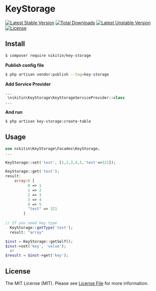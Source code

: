 # KeyStorage

[![Latest Stable Version](https://poser.pugx.org/nikitin/key-storage/v/stable)](https://packagist.org/packages/nikitin/key-storage)
[![Total Downloads](https://poser.pugx.org/nikitin/key-storage/downloads)](https://packagist.org/packages/nikitin/key-storage)
[![Latest Unstable Version](https://poser.pugx.org/nikitin/key-storage/v/unstable)](https://packagist.org/packages/nikitin/key-storage)
[![License](https://poser.pugx.org/nikitin/key-storage/license)](https://packagist.org/packages/nikitin/key-storage)



## Install

``` bash
$ composer require nikitin/key-storage
```

**Publish config file**

``` bash
$ php artisan vendor:publish --tag=key-storage
```

**Add Service Provider**

``` php
...
 \nikitin\KeyStorage\KeyStorageServiceProvider::class
...
```

**And run**
``` bash
$ php artisan key-storage:create-table
```

## Usage

``` php
use nikitin\KeyStorage\Facades\KeyStorage;
...

KeyStorage::set('test', [1,2,3,4,5,'test'=>321]);

KeyStorage::get('test');
result: 
    array:6 [
          0 => 1
          1 => 2
          2 => 3
          3 => 4
          4 => 5
          "test" => 321
        ]
        
// If you need key type
  KeyStorage::getType('test');
  result: "array"

$inst = KeyStorage::getSelf();
$inst->set('key', 'value');
  or
$result = $inst->get('key');
```


## License

The MIT License (MIT). Please see [License File](LICENSE.md) for more information.

